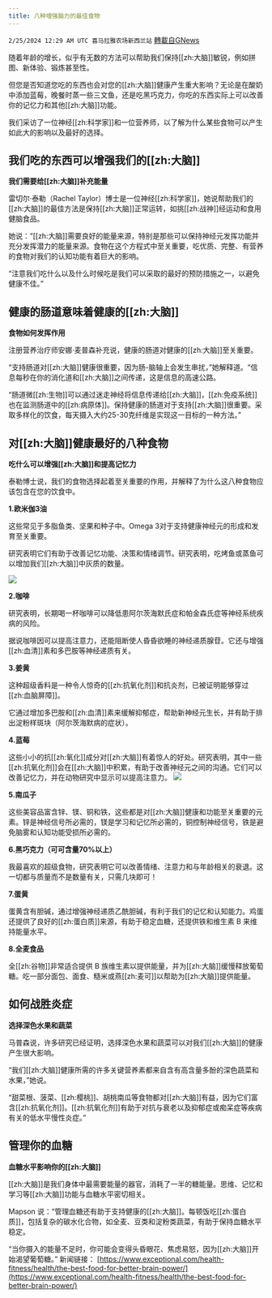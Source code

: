 ```yaml
---
title: 八种增强脑力的最佳食物
---
```

`2/25/2024 12:29 AM UTC 喜马拉雅农场新西兰站` [轉載自GNews](https://gnews.org/articles/2338676)

随着年龄的增长，似乎有无数的方法可以帮助我们保持[[zh:大脑]]敏锐，例如拼图、新体验、锻炼甚至性。 

但您是否知道您吃的东西也会对您的[[zh:大脑]]健康产生重大影响？无论是在酸奶中添加蓝莓，晚餐时蒸一些三文鱼，还是吃黑巧克力，你吃的东西实际上可以改善你的记忆力和其他[[zh:大脑]]功能。 


我们采访了一位神经[[zh:科学家]]和一位营养师，以了解为什么某些食物可以产生如此大的影响以及最好的选择。 


## 我们吃的东西可以增强我们的[[zh:大脑]] 

**我们需要给[[zh:大脑]]补充能量**


雷切尔·泰勒（Rachel Taylor）博士是一位神经[[zh:科学家]]，她说帮助我们的[[zh:大脑]]的最佳方法是保持[[zh:大脑]]正常运转，如挑[[zh:战神]]经运动和食用健脑食品。 

她说：“[[zh:大脑]]需要良好的能量来源，特别是那些可以保持神经元发挥功能并充分发挥潜力的能量来源。食物在这个方程式中至关重要，吃优质、完整、有营养的食物对我们的认知功能有着巨大的影响。 

“注意我们吃什么以及什么时候吃是我们可以采取的最好的预防措施之一，以避免健康不佳。” 

## 健康的肠道意味着健康的[[zh:大脑]] 


**食物如何发挥作用**


注册营养治疗师安娜·麦普森补充说，健康的肠道对健康的[[zh:大脑]]至关重要。 

“支持肠道对[[zh:大脑]]健康很重要，因为肠-脑轴上会发生串扰，”她解释道。“信息每秒在你的消化道和[[zh:大脑]]之间传递，这是信息的高速公路。 

“肠道微[[zh:生物]]可以通过迷走神经将信息传递给[[zh:大脑]]，[[zh:免疫系统]]也在监测肠道中的[[zh:病原体]]。保持健康的肠道对于支持[[zh:大脑]]很重要。采取多样化的饮食，每天摄入大约25-30克纤维是实现这一目标的一种方法。” 

## 对[[zh:大脑]]健康最好的八种食物 

**吃什么可以增强[[zh:大脑]]和提高记忆力**

泰勒博士说，我们的食物选择起着至关重要的作用，并解释了为什么这八种食物应该包含在您的饮食中。 


**1.欧米伽3油**

这些常见于多脂鱼类、坚果和种子中。Omega 3对于支持健康神经元的形成和发育至关重要。 
 
研究表明它们有助于改善记忆功能、决策和情绪调节。研究表明，吃烤鱼或蒸鱼可以增加我们[[zh:大脑]]中灰质的数量。 

![](ipfs://QmSpCHWvsx7xWkCUFwxBnoFHqHiiBm34NGm8Y9RFePTkXi?.png)

**2.咖啡**

研究表明，长期喝一杯咖啡可以降低患阿尔茨海默氏症和帕金森氏症等神经系统疾病的风险。 

据说咖啡因可以提高注意力，还能阻断使人昏昏欲睡的神经递质腺苷。它还与增强[[zh:血清]]素和多巴胺等神经递质有关。 

**3.姜黄**


这种超级香料是一种令人惊奇的[[zh:抗氧化剂]]和抗炎剂，已被证明能够穿过[[zh:血脑屏障]]。 

它通过增加多巴胺和[[zh:血清]]素来缓解抑郁症，帮助新神经元生长，并有助于排出淀粉样斑块（阿尔茨海默病的症状）。 

**4.蓝莓**

这些小小的抗[[zh:氧化]]成分对[[zh:大脑]]有着惊人的好处。研究表明，其中一些[[zh:抗氧化剂]]会在[[zh:大脑]]中积累，有助于改善神经元之间的沟通。它们可以改善记忆力，并在动物研究中显示可以提高注意力。 
![](ipfs://QmYi8JRjEQrMJSDKVZhTG8DxstWudRS5TKmqaGsJLrYZuW?.png)


**5.南瓜子**

这些美容品富含锌、镁、铜和铁，这些都是对[[zh:大脑]]健康和功能至关重要的元素。锌是神经信号所必需的，镁是学习和记忆所必需的，铜控制神经信号，铁是避免脑雾和认知功能受损所必需的。 

**6.黑巧克力（可可含量70%以上）**

我最喜欢的超级食物，研究表明它可以改善情绪、注意力和与年龄相关的衰退。这一切都与质量而不是数量有关，只需几块即可！ 


**7.蛋黄**

蛋黄含有胆碱，通过增强神经递质乙酰胆碱，有利于我们的记忆和认知能力。鸡蛋还提供了良好的[[zh:蛋白质]]来源，有助于稳定血糖，还提供铁和维生素 B 来维持能量水平。 

**8.全麦食品**

全[[zh:谷物]]非常适合提供 B 族维生素以提供能量，并为[[zh:大脑]]缓慢释放葡萄糖。吃一部分面包、面食、糙米或燕[[zh:麦可]]以帮助为[[zh:大脑]]提供能量。 

## 如何战胜炎症 

**选择深色水果和蔬菜**

马普森说，许多研究已经证明，选择深色水果和蔬菜可以对我们[[zh:大脑]]的健康产生很大影响。 

“我们[[zh:大脑]]健康所需的许多关键营养素都来自含有高含量多酚的深色蔬菜和水果，”她说。 

“甜菜根、菠菜、[[zh:樱桃]]、胡桃南瓜等食物都对[[zh:大脑]]有益，因为它们富含[[zh:抗氧化剂]]。[[zh:抗氧化剂]]有助于对抗与衰老以及抑郁症或痴呆症等疾病有关的低水平慢性炎症。” 

## 管理你的血糖 

**血糖水平影响你的[[zh:大脑]]**

[[zh:大脑]]是我们身体中最需要能量的器官，消耗了一半的糖能量。思维、记忆和学习等[[zh:大脑]]功能与血糖水平密切相关。 

Mapson 说：“管理血糖还有助于支持健康的[[zh:大脑]]。每顿饭吃[[zh:蛋白质]]，包括复杂的碳水化合物，如全麦、豆类和淀粉类蔬菜，有助于保持血糖水平稳定。 

“当你摄入的能量不足时，你可能会变得头昏眼花、焦虑易怒，因为[[zh:大脑]]开始渴望葡萄糖。”
新闻链接：
[https://www.exceptional.com/health-fitness/health/the-best-food-for-better-brain-power/](https://www.exceptional.com/health-fitness/health/the-best-food-for-better-brain-power/)


